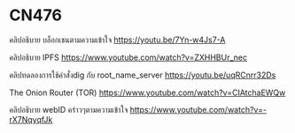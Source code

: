 # CN476

คลิปอธิบาย บล็อกเชนตามความเข้าใจ
<https://youtu.be/7Yn-w4Js7-A>

คลิปอธิบาย IPFS
<https://www.youtube.com/watch?v=ZXHHBUr_nec>

คลิปทดลองการใช้คำสั่งdig กับ root_name_server
<https://youtu.be/uqRCnrr32Ds>

The Onion Router (TOR)
<https://www.youtube.com/watch?v=CIAtchaEWQw>

คลิปอธิบาย webID คร่าวๆตามความเข้าใจ
<https://www.youtube.com/watch?v=-rX7NqyqfJk>
